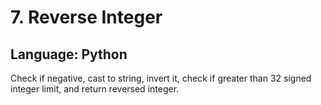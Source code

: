 # 7. Reverse Integer
## Language: Python

Check if negative, cast to string, invert it, check if greater than 32 signed integer limit, and return reversed integer.
